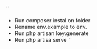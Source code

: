 ´´
- Run composer instal on folder
- Rename env.example to env.
- Run php artisan key:generate
- Run php artisa serve ``
